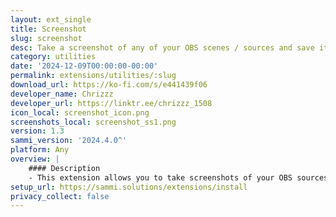 ```yaml
---
layout: ext_single
title: Screenshot
slug: screenshot
desc: Take a screenshot of any of your OBS scenes / sources and save it locally
category: utilities
date: '2024-12-09T00:00:00-00:00'
permalink: extensions/utilities/:slug
download_url: https://ko-fi.com/s/e441439f06
developer_name: Chrizzz
developer_url: https://linktr.ee/chrizzz_1508
icon_local: screenshot_icon.png
screenshots_local: screenshot_ss1.png
version: 1.3
sammi_version: '2024.4.0^'
platform: Any
overview: |
    #### Description
    - This extension allows you to take screenshots of your OBS sources, scenes and groups and save them to your pc
setup_url: https://sammi.solutions/extensions/install
privacy_collect: false
---
```

